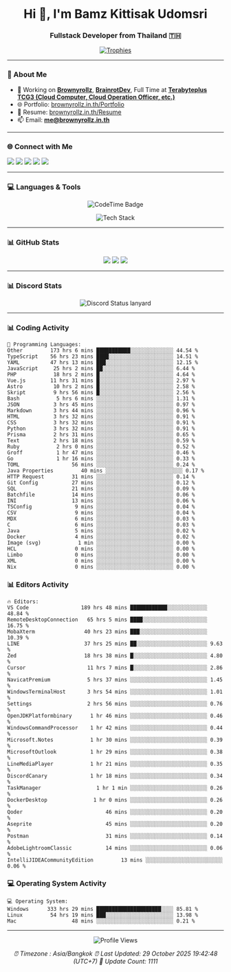 <h1 align="center">Hi 👋, I'm Bamz Kittisak Udomsri</h1>
<h3 align="center">Fullstack Developer from Thailand 🇹🇭</h3>

<p align="center">
  <a href="https://github.com/ryo-ma/github-profile-trophy">
    <img src="https://github-profile-trophy.vercel.app/?username=brownyroll" alt="Trophies" />
  </a>
</p>

---

### 🔧 About Me

- 🔭 Working on [**Brownyrollz**](https://github.com/Brownyrollz), [**BrainrotDev**](https://github.com/brainrotdev), Full Time at [**Terabyteplus TCG3 (Cloud Computer, Cloud Operation Officer, etc.)**](https://tcloud.in.th)
- 🌐 Portfolio: [brownyrollz.in.th/Portfolio](https://Brownyrollz.in.th/Portfolio)
- 📄 Resume: [brownyrollz.in.th/Resume](https://Brownyrollz.in.th/Resume)
- 📫 Email: **me@brownyrollz.in.th**
---

### 🌐 Connect with Me

<p align="left">
  <a href="https://codepen.io/brownyroll" target="_blank"><img src="https://img.shields.io/badge/CodePen-000?style=for-the-badge&logo=codepen&logoColor=white" /></a>
  <a href="https://fb.com/brownyroll.bbamz" target="_blank"><img src="https://img.shields.io/badge/Facebook-1877F2?style=for-the-badge&logo=facebook&logoColor=white" /></a>
  <a href="https://instagram.com/brownyroll.darkalich" target="_blank"><img src="https://img.shields.io/badge/Instagram-E4405F?style=for-the-badge&logo=instagram&logoColor=white" /></a>
  <a href="https://www.youtube.com/c/brownyrollz" target="_blank"><img src="https://img.shields.io/badge/YouTube-FF0000?style=for-the-badge&logo=youtube&logoColor=white" /></a>
  <a href="https://discord.gg/yyJRFxTXGU" target="_blank"><img src="https://img.shields.io/badge/Discord-5865F2?style=for-the-badge&logo=discord&logoColor=white" /></a>
</p>

---

### 💻 Languages & Tools

<p align="center">
  <img href="https://codetime.dev" alt="CodeTime Badge" src="https://shields.jannchie.com/endpoint?style=flat&color=222&url=https%3A%2F%2Fapi.codetime.dev%2Fv3%2Fusers%2Fshield%3Fuid%3D34055">
  <br/>
  <!--START_SECTION:tech-->
<p align="center">
  <img src="https://skillicons.dev/icons?i=html,css,js,ts,react,nextjs,nodejs,vue,php,laravel,dotnet,django,tailwind,bootstrap,express,arduino,mysql,sqlite,mongodb,nginx,docker,git,linux,figma,postman,astro,bash,bun,cloudflare,discord,discordjs" alt="Tech Stack" />
</p>
<!--END_SECTION:tech-->
</p>

---

### 📊 GitHub Stats

<p align="center">
  <img src="https://github-readme-stats.vercel.app/api?username=brownyroll&show_icons=true" />
  <img src="https://github-readme-stats.vercel.app/api/top-langs/?username=brownyroll&layout=compact" />
  <img src="https://github-readme-streak-stats.herokuapp.com/?user=brownyroll" />
</p>

---

### 📊 Discord Stats

<p align="center">
     <img alt='Discord Status lanyard' src='https://lanyard.cnrad.dev/api/280676963885121536' />
</p>

---

<p align="center">


### 📊 Coding Activity

<!--START_SECTION:waka-->
```text
💬 Programming Languages:
Other         173 hrs 6 mins ███████████░░░░░░░░░░░░░░ 44.54 %
TypeScript    56 hrs 23 mins ████░░░░░░░░░░░░░░░░░░░░░ 14.51 %
YAML          47 hrs 13 mins ███░░░░░░░░░░░░░░░░░░░░░░ 12.15 %
JavaScript     25 hrs 2 mins ██░░░░░░░░░░░░░░░░░░░░░░░ 6.44 %
PHP            18 hrs 2 mins █░░░░░░░░░░░░░░░░░░░░░░░░ 4.64 %
Vue.js        11 hrs 31 mins █░░░░░░░░░░░░░░░░░░░░░░░░ 2.97 %
Astro          10 hrs 2 mins █░░░░░░░░░░░░░░░░░░░░░░░░ 2.58 %
Skript         9 hrs 56 mins █░░░░░░░░░░░░░░░░░░░░░░░░ 2.56 %
Bash            5 hrs 6 mins ░░░░░░░░░░░░░░░░░░░░░░░░░ 1.31 %
JSON           3 hrs 45 mins ░░░░░░░░░░░░░░░░░░░░░░░░░ 0.97 %
Markdown       3 hrs 44 mins ░░░░░░░░░░░░░░░░░░░░░░░░░ 0.96 %
HTML           3 hrs 32 mins ░░░░░░░░░░░░░░░░░░░░░░░░░ 0.91 %
CSS            3 hrs 32 mins ░░░░░░░░░░░░░░░░░░░░░░░░░ 0.91 %
Python         3 hrs 32 mins ░░░░░░░░░░░░░░░░░░░░░░░░░ 0.91 %
Prisma         2 hrs 31 mins ░░░░░░░░░░░░░░░░░░░░░░░░░ 0.65 %
Text           2 hrs 18 mins ░░░░░░░░░░░░░░░░░░░░░░░░░ 0.59 %
Ruby            2 hrs 0 mins ░░░░░░░░░░░░░░░░░░░░░░░░░ 0.52 %
Groff           1 hr 47 mins ░░░░░░░░░░░░░░░░░░░░░░░░░ 0.46 %
Go              1 hr 16 mins ░░░░░░░░░░░░░░░░░░░░░░░░░ 0.33 %
TOML                 56 mins ░░░░░░░░░░░░░░░░░░░░░░░░░ 0.24 %
Java Properties         40 mins ░░░░░░░░░░░░░░░░░░░░░░░░░ 0.17 %
HTTP Request         31 mins ░░░░░░░░░░░░░░░░░░░░░░░░░ 0.14 %
Git Config           27 mins ░░░░░░░░░░░░░░░░░░░░░░░░░ 0.12 %
SQL                  21 mins ░░░░░░░░░░░░░░░░░░░░░░░░░ 0.09 %
Batchfile            14 mins ░░░░░░░░░░░░░░░░░░░░░░░░░ 0.06 %
INI                  13 mins ░░░░░░░░░░░░░░░░░░░░░░░░░ 0.06 %
TSConfig              9 mins ░░░░░░░░░░░░░░░░░░░░░░░░░ 0.04 %
CSV                   9 mins ░░░░░░░░░░░░░░░░░░░░░░░░░ 0.04 %
MDX                   6 mins ░░░░░░░░░░░░░░░░░░░░░░░░░ 0.03 %
C                     6 mins ░░░░░░░░░░░░░░░░░░░░░░░░░ 0.03 %
Java                  5 mins ░░░░░░░░░░░░░░░░░░░░░░░░░ 0.02 %
Docker                4 mins ░░░░░░░░░░░░░░░░░░░░░░░░░ 0.02 %
Image (svg)            1 min ░░░░░░░░░░░░░░░░░░░░░░░░░ 0.00 %
HCL                   0 mins ░░░░░░░░░░░░░░░░░░░░░░░░░ 0.00 %
Limbo                 0 mins ░░░░░░░░░░░░░░░░░░░░░░░░░ 0.00 %
XML                   0 mins ░░░░░░░░░░░░░░░░░░░░░░░░░ 0.00 %
Nix                   0 mins ░░░░░░░░░░░░░░░░░░░░░░░░░ 0.00 %

```
<!--END_SECTION:waka-->

### 📊 Editors Activity

<!--START_SECTION:editors-->
```text
🔥 Editors:
VS Code                 189 hrs 48 mins ████████████░░░░░░░░░░░░░ 48.84 %
RemoteDesktopConnection   65 hrs 5 mins ████░░░░░░░░░░░░░░░░░░░░░ 16.75 %
MobaXterm                40 hrs 23 mins ███░░░░░░░░░░░░░░░░░░░░░░ 10.39 %
LINE                     37 hrs 25 mins ██░░░░░░░░░░░░░░░░░░░░░░░ 9.63 %
Zed                      18 hrs 38 mins █░░░░░░░░░░░░░░░░░░░░░░░░ 4.80 %
Cursor                    11 hrs 7 mins █░░░░░░░░░░░░░░░░░░░░░░░░ 2.86 %
NavicatPremium            5 hrs 37 mins ░░░░░░░░░░░░░░░░░░░░░░░░░ 1.45 %
WindowsTerminalHost       3 hrs 54 mins ░░░░░░░░░░░░░░░░░░░░░░░░░ 1.01 %
Settings                  2 hrs 56 mins ░░░░░░░░░░░░░░░░░░░░░░░░░ 0.76 %
OpenJDKPlatformbinary      1 hr 46 mins ░░░░░░░░░░░░░░░░░░░░░░░░░ 0.46 %
WindowsCommandProcessor    1 hr 42 mins ░░░░░░░░░░░░░░░░░░░░░░░░░ 0.44 %
Microsoft.Notes            1 hr 30 mins ░░░░░░░░░░░░░░░░░░░░░░░░░ 0.39 %
MicrosoftOutlook           1 hr 29 mins ░░░░░░░░░░░░░░░░░░░░░░░░░ 0.38 %
LineMediaPlayer            1 hr 21 mins ░░░░░░░░░░░░░░░░░░░░░░░░░ 0.35 %
DiscordCanary              1 hr 18 mins ░░░░░░░░░░░░░░░░░░░░░░░░░ 0.34 %
TaskManager                  1 hr 1 min ░░░░░░░░░░░░░░░░░░░░░░░░░ 0.26 %
DockerDesktop               1 hr 0 mins ░░░░░░░░░░░░░░░░░░░░░░░░░ 0.26 %
Qoder                           46 mins ░░░░░░░░░░░░░░░░░░░░░░░░░ 0.20 %
Aseprite                        45 mins ░░░░░░░░░░░░░░░░░░░░░░░░░ 0.20 %
Postman                         31 mins ░░░░░░░░░░░░░░░░░░░░░░░░░ 0.14 %
AdobeLightroomClassic           14 mins ░░░░░░░░░░░░░░░░░░░░░░░░░ 0.06 %
IntelliJIDEACommunityEdition         13 mins ░░░░░░░░░░░░░░░░░░░░░░░░░ 0.06 %

```
<!--END_SECTION:editors-->

### 💻 Operating System Activity

<!--START_SECTION:os-->
```text
💻 Operating System:
Windows      333 hrs 29 mins █████████████████████░░░░ 85.81 %
Linux         54 hrs 19 mins ███░░░░░░░░░░░░░░░░░░░░░░ 13.98 %
Mac                  48 mins ░░░░░░░░░░░░░░░░░░░░░░░░░ 0.21 %
```
<!--END_SECTION:os-->
</p>

---

<p align="center">
  <img src="https://komarev.com/ghpvc/?username=brownyroll&label=Profile%20views&color=0e75b6&style=flat" alt="Profile Views" />
</p>

<!-- Metadata -->
<p align="center"> 
    <i>
        ⏰ Timezone : Asia/Bangkok
        ⏰ Last Updated: <!--LAST_UPDATED-->29 October 2025 19:42:48 (UTC+7)<!--END_LAST_UPDATED-->
        🔄️ Update Count: <!--UPDATE_COUNT-->1111<!--END_UPDATE_COUNT-->
    </i>
</p>
